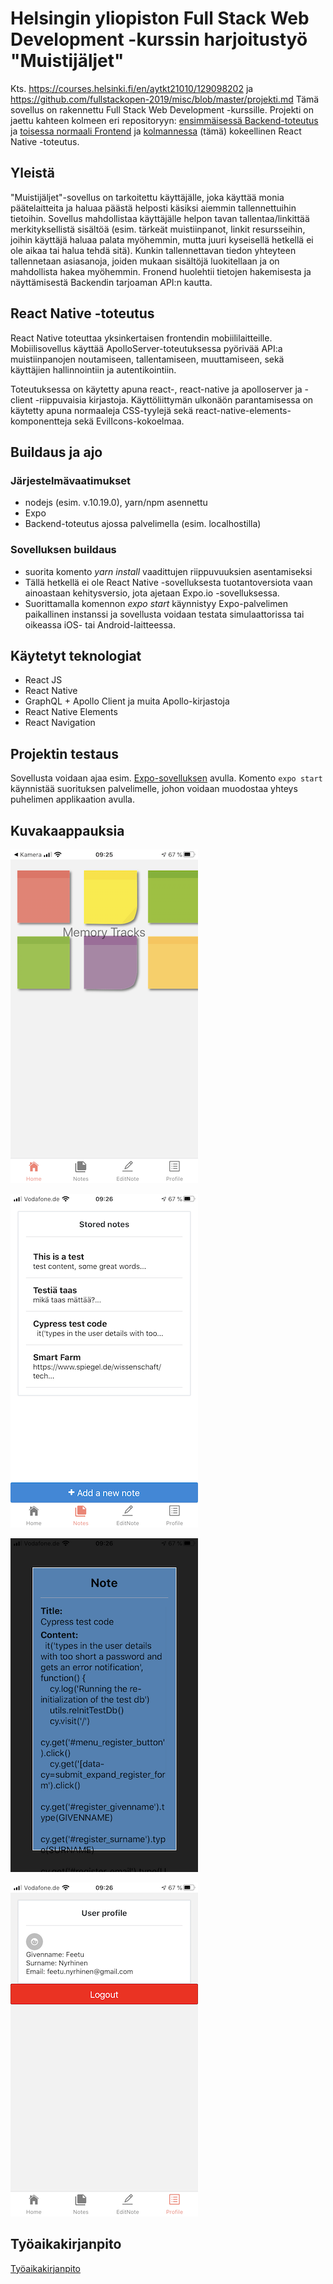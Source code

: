 # Helsingin yliopiston Full Stack Web Development -kurssin harjoitustyö "Muistijäljet"

Kts. https://courses.helsinki.fi/en/aytkt21010/129098202 ja https://github.com/fullstackopen-2019/misc/blob/master/projekti.md
Tämä sovellus on rakennettu Full Stack Web Development -kurssille. Projekti on jaettu kahteen kolmeen eri repositoryyn: [ensimmäisessä Backend-toteutus](https://github.com/minzen/fullstack_harjoitustyo_backend) ja [toisessa normaali Frontend](https://github.com/minzen/fullstack_harjoitustyo_frontend) ja [kolmannessa](https://github.com/minzen/fullstackharjoitustyoreactnative) (tämä) kokeellinen React Native -toteutus.

## Yleistä

"Muistijäljet"-sovellus on tarkoitettu käyttäjälle, joka käyttää monia päätelaitteita ja haluaa päästä helposti käsiksi aiemmin tallennettuihin tietoihin. Sovellus mahdollistaa käyttäjälle helpon tavan tallentaa/linkittää merkityksellistä sisältöä (esim. tärkeät muistiinpanot, linkit resursseihin, joihin käyttäjä haluaa palata myöhemmin, mutta juuri kyseisellä hetkellä ei ole aikaa tai halua tehdä sitä). Kunkin tallennettavan tiedon yhteyteen tallennetaan asiasanoja, joiden mukaan sisältöjä luokitellaan ja on mahdollista hakea myöhemmin. Fronend huolehtii tietojen hakemisesta ja näyttämisestä Backendin tarjoaman API:n kautta.

## React Native -toteutus

React Native toteuttaa yksinkertaisen frontendin mobiililaitteille. Mobiilisovellus käyttää ApolloServer-toteutuksessa pyörivää API:a muistiinpanojen noutamiseen, tallentamiseen, muuttamiseen, sekä käyttäjien hallinnointiin ja autentikointiin.

Toteutuksessa on käytetty apuna react-, react-native ja apolloserver ja -client -riippuvaisia kirjastoja. Käyttöliittymän ulkonäön parantamisessa on käytetty apuna normaaleja CSS-tyylejä sekä react-native-elements-komponentteja sekä EvilIcons-kokoelmaa.

## Buildaus ja ajo

### Järjestelmävaatimukset

- nodejs (esim. v.10.19.0), yarn/npm asennettu
- Expo
- Backend-toteutus ajossa palvelimella (esim. localhostilla)

### Sovelluksen buildaus

- suorita komento _yarn install_ vaadittujen riippuvuuksien asentamiseksi
- Tällä hetkellä ei ole React Native -sovelluksesta tuotantoversiota vaan ainoastaan kehitysversio, jota ajetaan Expo.io -sovelluksessa.
- Suorittamalla komennon _expo start_ käynnistyy Expo-palvelimen paikallinen instanssi ja sovellusta voidaan testata simulaattorissa tai oikeassa iOS- tai Android-laitteessa.

## Käytetyt teknologiat

- React JS
- React Native
- GraphQL + Apollo Client ja muita Apollo-kirjastoja
- React Native Elements
- React Navigation

## Projektin testaus

Sovellusta voidaan ajaa esim. [Expo-sovelluksen](https://expo.io/tools) avulla. Komento
`expo start` käynnistää suorituksen palvelimelle, johon voidaan muodostaa yhteys puhelimen applikaation avulla.

## Kuvakaappauksia

![Main view](./assets/img/main.png)

![Notes view](./assets/img/notes.png)

![Single note view](./assets/img/note.png)

![Profile view](./assets/img/profile.png)

## Työaikakirjanpito

[Työaikakirjanpito](https://github.com/minzen/fullstack_harjoitustyo_backend/blob/master/tyokirjanpito.md)

